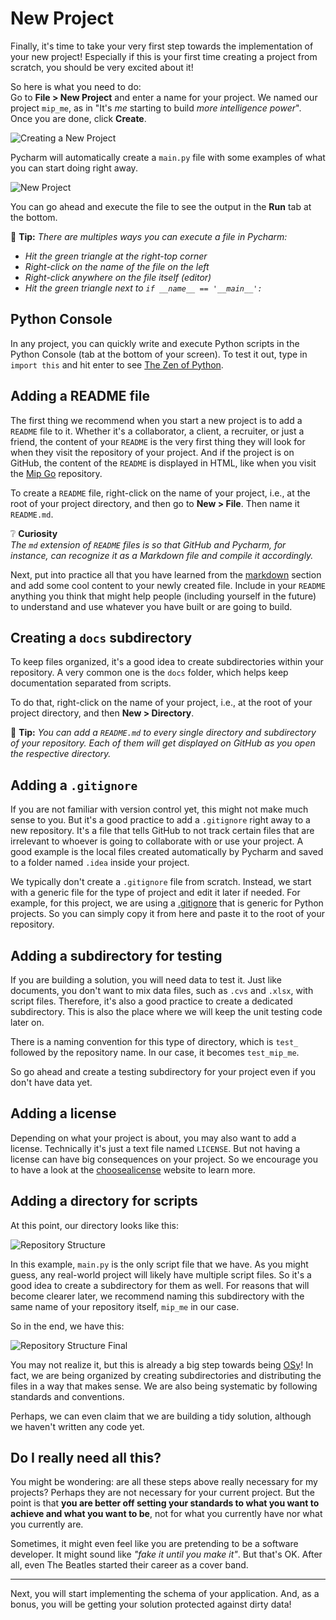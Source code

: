 # New Project
Finally, it's time to take your very first step towards the implementation 
of your new project! Especially if this is your first time creating a 
project from scratch, you should be very excited about it!

So here is what you need to do:  
Go to **File > New Project** and enter a name for your project.
We named our project `mip_me`, as in "It's *me* starting to build 
*more intelligence power*". Once you are done, click **Create**.

![Creating a New Project](../assets/new_project/creating_new_project.png)

Pycharm will automatically create a `main.py` file with some examples of 
what you can start doing right away.

![New Project](../assets/new_project/new_project.png)

You can go ahead and execute the file to see the output in the **Run** tab 
at the bottom.

📝 **Tip:** 
*There are multiples ways you can execute a file in Pycharm:*
- *Hit the green triangle at the right-top corner*  
- *Right-click on the name of the file on the left*
- *Right-click anywhere on the file itself (editor)*
- *Hit the green triangle next to `if __name__ == '__main__':`*

## Python Console
In any project, you can quickly write and execute Python scripts in the 
Python Console (tab at the bottom of your screen). To test it out, type in 
`import this` and hit enter to see [The Zen of Python][the_zen_of_python].

## Adding a README file
The first thing we recommend when you start a new project is to add a 
`README` file to it. Whether it's a collaborator, a client, a recruiter, or 
just a friend, the content of your `README` is the very first thing they 
will look for when they visit the repository of your project. And if the 
project is on GitHub, the content of the `README` is displayed in HTML,
like when you visit the [Mip Go][mip_go] repository.

To create a `README` file, right-click on the name of your project, i.e.,
at the root of your project directory, and then go to **New > File**.
Then name it `README.md`. 

❔️ **Curiosity**  
*The `md` extension of `README` files is so that GitHub and Pycharm, for 
instance, can recognize it as a Markdown file and compile it accordingly.*

Next, put into practice all that you have learned from the [markdown] 
section and add some cool content to your newly created file.
Include in your `README` anything you think that might help people 
(including yourself in the future) to understand and use whatever you have 
built or are going to build. 

## Creating a `docs` subdirectory
To keep files organized, it's a good idea to create subdirectories within 
your repository. A very common one is the `docs` folder, which helps keep 
documentation separated from scripts.

To do that, right-click on the name of your project, i.e., at the root of 
your project directory, and then **New > Directory**.

📝 **Tip:** 
*You can add a `README.md` to every single directory and subdirectory of 
your repository. Each of them will get displayed on GitHub as you open the 
respective directory.*

## Adding a `.gitignore`
If you are not familiar with version control yet, this might not make much 
sense to you. But it's a good practice to add a `.gitignore` right away to a 
new repository. It's a file that tells GitHub to not track certain files 
that are irrelevant to whoever is going to collaborate with or use your
project. A good example is the local files created automatically by Pycharm 
and saved to a folder named `.idea` inside your project.

We typically don't create a `.gitignore` file from scratch. Instead, we 
start with a generic file for the type of project and edit it later if 
needed. For example, for this project, we are using a [.gitignore][gitignore]
that is generic for Python projects. So you can simply copy it from here and 
paste it to the root of your repository.

## Adding a subdirectory for testing
If you are building a solution, you will need data to test it. Just like 
documents, you don't want to mix data files, such as `.cvs` and `.xlsx`, 
with script files. Therefore, it's also a good practice to create a 
dedicated subdirectory. This is also the place where we will keep the unit 
testing code later on.

There is a naming convention for this type of directory, which is `test_` 
followed by the repository name. In our case, it becomes `test_mip_me`.

So go ahead and create a testing subdirectory for your project even if you 
don't have data yet.

## Adding a license
Depending on what your project is about, you may also want to add a license. 
Technically it's just a text file named `LICENSE`. But not having a license 
can have big consequences on your project. So we encourage you to have a 
look at the [choosealicense][choosealicense] website to learn more.

## Adding a directory for scripts
At this point, our directory looks like this:

![Repository Structure](../assets/new_project/repo_structure.png)

In this example, `main.py` is the only script file that we have. As you 
might guess, any real-world project will likely have multiple script files. 
So it's a good idea to create a subdirectory for them as well. For reasons 
that will become clearer later, we recommend naming this subdirectory with 
the same name of your repository itself, `mip_me` in our case.

So in the end, we have this: 

![Repository Structure Final](../assets/new_project/repo_structure_final.png)

You may not realize it, but this is already a big step
towards being [OSy](2_best_practices.md)! 
In fact, we are being organized by creating subdirectories and distributing 
the files in a way that makes sense. We are also being systematic by 
following standards and conventions.

Perhaps, we can even claim that we are building a tidy solution, although 
we haven't written any code yet.

## Do I really need all this?
You might be wondering: are all these steps above really necessary for my 
projects? Perhaps they are not necessary for your current project. 
But the point is that **you are better off setting your standards to what 
you want to achieve and what you want to be**, not for what you currently 
have nor what you currently are.

Sometimes, it might even feel like you are pretending to be a software 
developer. It might sound like *"fake it until you make it"*. But that's OK.
After all, even The Beatles started their career as a cover band.

------------------------------------------------------------------------------
Next, you will start implementing the schema of your application. And, as a 
bonus, you will be getting your solution protected against dirty data!

[mip_go]: https://github.com/mipwise/mip_go
[markdown]: ../2-documentation/1_markdown.md
[gitignore]: https://github.com/github/gitignore
[choosealicense]: https://choosealicense.com/
[the_zen_of_python]: https://www.python.org/dev/peps/pep-0020/

